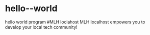 # hello--world
hello world program
#MLH loclahost
MLH localhost empowers you to develop your local tech community!